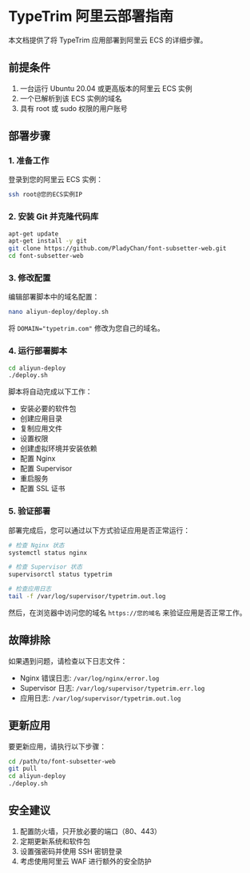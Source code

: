 # TypeTrim 阿里云部署指南

本文档提供了将 TypeTrim 应用部署到阿里云 ECS 的详细步骤。

## 前提条件

1. 一台运行 Ubuntu 20.04 或更高版本的阿里云 ECS 实例
2. 一个已解析到该 ECS 实例的域名
3. 具有 root 或 sudo 权限的用户账号

## 部署步骤

### 1. 准备工作

登录到您的阿里云 ECS 实例：

```bash
ssh root@您的ECS实例IP
```

### 2. 安装 Git 并克隆代码库

```bash
apt-get update
apt-get install -y git
git clone https://github.com/PladyChan/font-subsetter-web.git
cd font-subsetter-web
```

### 3. 修改配置

编辑部署脚本中的域名配置：

```bash
nano aliyun-deploy/deploy.sh
```

将 `DOMAIN="typetrim.com"` 修改为您自己的域名。

### 4. 运行部署脚本

```bash
cd aliyun-deploy
./deploy.sh
```

脚本将自动完成以下工作：
- 安装必要的软件包
- 创建应用目录
- 复制应用文件
- 设置权限
- 创建虚拟环境并安装依赖
- 配置 Nginx
- 配置 Supervisor
- 重启服务
- 配置 SSL 证书

### 5. 验证部署

部署完成后，您可以通过以下方式验证应用是否正常运行：

```bash
# 检查 Nginx 状态
systemctl status nginx

# 检查 Supervisor 状态
supervisorctl status typetrim

# 检查应用日志
tail -f /var/log/supervisor/typetrim.out.log
```

然后，在浏览器中访问您的域名 `https://您的域名` 来验证应用是否正常工作。

## 故障排除

如果遇到问题，请检查以下日志文件：

- Nginx 错误日志: `/var/log/nginx/error.log`
- Supervisor 日志: `/var/log/supervisor/typetrim.err.log`
- 应用日志: `/var/log/supervisor/typetrim.out.log`

## 更新应用

要更新应用，请执行以下步骤：

```bash
cd /path/to/font-subsetter-web
git pull
cd aliyun-deploy
./deploy.sh
```

## 安全建议

1. 配置防火墙，只开放必要的端口（80、443）
2. 定期更新系统和软件包
3. 设置强密码并使用 SSH 密钥登录
4. 考虑使用阿里云 WAF 进行额外的安全防护